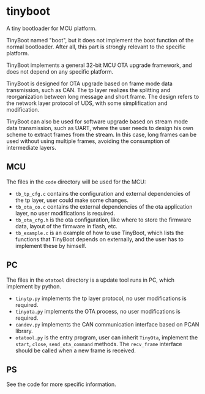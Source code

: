 # tinyboot

A tiny bootloader for MCU platform.

TinyBoot named "boot", but it does not implement the boot function of the normal bootloader. After all, this part is strongly relevant to the specific platform.

TinyBoot implements a general 32-bit MCU OTA upgrade framework, and does not depend on any specific platform.

TinyBoot is designed for OTA upgrade based on frame mode data transmission, such as CAN. The tp layer realizes the splitting and reorganization between long message and short frame. The design refers to the network layer protocol of UDS, with some simplification and modification.

TinyBoot can also be used for software upgrade based on stream mode data transmission, such as UART, where the user needs to design his own scheme to extract frames from the stream. In this case, long frames can be used without using multiple frames, avoiding the consumption of intermediate layers.

## MCU

The files in the `code` directory will be used for the MCU:
- `tb_tp_cfg.c` contains the configuration and external dependencies of the tp layer, user could make some changes.
- `tb_ota_co.c` contains the external dependencies of the ota application layer, no user modifications is required.
- `tb_ota_cfg.h` is the ota configuration, like where to store the firmware data, layout of the firmware in flash, etc.
- `tb_example.c` is an example of how to use TinyBoot, which lists the functions that TinyBoot depends on externally, and the user has to implement these by himself.

## PC

The files in the `otatool` directory is a update tool runs in PC, which implement by python.

- `tinytp.py` implements the tp layer protocol, no user modifications is required.
- `tinyota.py` implements the OTA process, no user modifications is required.
- `candev.py` implements the CAN communication interface based on PCAN library.
- `otatool.py` is the entry program, user can inherit `TinyOta`, implement the `start`, `close`, `send_ota_command` methods. The `recv_frame` interface should be called when a new frame is received.

## PS

See the code for more specific information.
